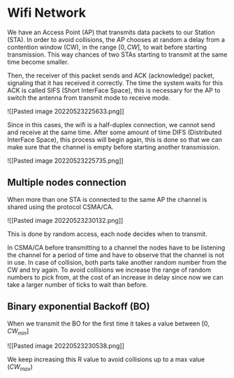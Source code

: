 # Wifi Network
We have an Access Point (AP) that transmits data packets to our Station (STA). In order to avoid collisions, the AP chooses at random a delay from a contention window (CW), in the range $[0,CW]$, to wait before starting transmission. This way chances of two STAs starting to transmit at the same time become smaller. 

Then, the receiver of this packet sends and ACK (acknowledge) packet, signaling that it has received it correctly. The time the system waits for this ACK is called SIFS (Short InterFace Space), this is necessary for the AP to switch the antenna from transmit mode to receive mode. 

![[Pasted image 20220523225633.png]]

Since in this cases, the wifi is a half-duplex connection, we cannot send and receive at the same time. After some amount of time DIFS (Distributed InterFace Space), this process will begin again, this is done so that we can make sure that the channel is empty before starting another transmission.

![[Pasted image 20220523225735.png]]

## Multiple nodes connection
When more than one STA is connected to the same AP the channel is shared using the protocol CSMA/CA.

![[Pasted image 20220523230132.png]]

This is done by random access, each node decides when to transmit.

In CSMA/CA before transmitting to a channel the nodes have to be listening the channel for a period of time and have to observe that the channel is not in use. In case of collision, both parts take another random number from the CW and try again. To avoid collisions we increase the range of random numbers to pick from, at the cost of an increase in delay since now we can take a larger number of ticks to wait than before.

## Binary exponential Backoff (BO)
When we transmit the BO for the first time it takes a value between $[0, CW_{min}]$

![[Pasted image 20220523230538.png]]

We keep increasing this R value to avoid collisions up to a max value ($CW_{max}$)

